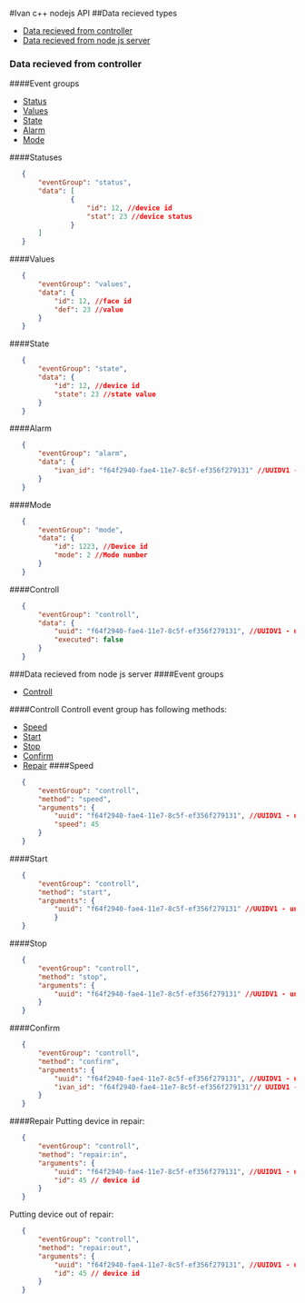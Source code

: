 #Ivan c++ nodejs API 
##Data recieved types
* [Data recieved from controller](#data-recieved-from-controller)
* [Data recieved from node js server](#data-recieved-from-node-js-server)
###  Data recieved from controller 
####Event groups
* [Status](#statuses)
* [Values](#values)
* [State](#state)
* [Alarm](#alarm)
* [Mode](#mode)

####Statuses 
 ```json
    {
        "eventGroup": "status",
        "data": [
                {
                    "id": 12, //device id 
                    "stat": 23 //device status
                }
        ]
    }
 ```
 
####Values
 ```json
    {
        "eventGroup": "values",
        "data": {
            "id": 12, //face id 
            "def": 23 //value
        }
    }
 ```
####State
 ```json
    {
        "eventGroup": "state",
        "data": {
            "id": 12, //device id 
            "state": 23 //state value
        }
    }
 ```
####Alarm
 ```json
    {
        "eventGroup": "alarm",
        "data": {
            "ivan_id": "f64f2940-fae4-11e7-8c5f-ef356f279131" //UUIDV1 - unique id generated each time when origin alarm 
        }
    }
 ```
####Mode
 ```json
    {
        "eventGroup": "mode",
        "data": {
            "id": 1223, //Device id
            "mode": 2 //Mode number
        }
    }
 ```
####Controll
 ```json
    {
        "eventGroup": "controll",
        "data": {
            "uuid": "f64f2940-fae4-11e7-8c5f-ef356f279131", //UUIDV1 - unique id assigned to command
            "executed": false 
        }
    }
 ```
 
 ###Data recieved from node js server
 ####Event groups
 * [Controll](#statuses)
 
####Controll
Controll event group has following methods: 
 * [Speed](#speed)
 * [Start](#start)
 * [Stop](#stop)
 * [Confirm](#confirm)
 * [Repair](#repair)
####Speed
 ```json
    {
        "eventGroup": "controll",
        "method": "speed",
        "arguments": {
            "uuid": "f64f2940-fae4-11e7-8c5f-ef356f279131", //UUIDV1 - unique id assigned to command
            "speed": 45 
        }
    }
 ```
####Start
 ```json
    {
        "eventGroup": "controll",
        "method": "start",
        "arguments": {
            "uuid": "f64f2940-fae4-11e7-8c5f-ef356f279131" //UUIDV1 - unique id assigned to command        
            }
    }
 ```
####Stop
 ```json
    {
        "eventGroup": "controll",
        "method": "stop",
        "arguments": {
            "uuid": "f64f2940-fae4-11e7-8c5f-ef356f279131" //UUIDV1 - unique id assigned to command
        }
    }
 ```
####Confirm
 ```json
    {
        "eventGroup": "controll",
        "method": "confirm",
        "arguments": {
            "uuid": "f64f2940-fae4-11e7-8c5f-ef356f279131", //UUIDV1 - unique id assigned to command
            "ivan_id": "f64f2940-fae4-11e7-8c5f-ef356f279131"// UUIDV1 - field which controller generated with alarm  
        }
    }
 ```
####Repair
Putting device in repair:
 ```json
    {
        "eventGroup": "controll",
        "method": "repair:in",
        "arguments": {
            "uuid": "f64f2940-fae4-11e7-8c5f-ef356f279131", //UUIDV1 - unique id assigned to command
            "id": 45 // device id
        }
    } 
 ```
 Putting device out of repair:
 ```json
    {
        "eventGroup": "controll",
        "method": "repair:out",
        "arguments": {
            "uuid": "f64f2940-fae4-11e7-8c5f-ef356f279131", //UUIDV1 - unique id assigned to command
            "id": 45 // device id
        }
    } 
 ```